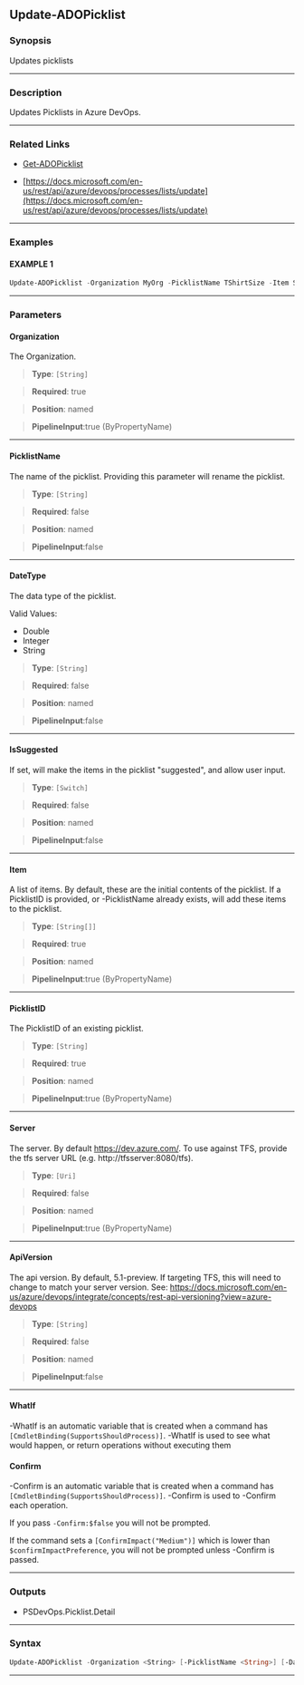 Update-ADOPicklist
------------------
### Synopsis
Updates picklists

---
### Description

Updates Picklists in Azure DevOps.

---
### Related Links
* [Get-ADOPicklist](Get-ADOPicklist.md)



* [https://docs.microsoft.com/en-us/rest/api/azure/devops/processes/lists/update](https://docs.microsoft.com/en-us/rest/api/azure/devops/processes/lists/update)



---
### Examples
#### EXAMPLE 1
```PowerShell
Update-ADOPicklist -Organization MyOrg -PicklistName TShirtSize -Item S, M, L
```

---
### Parameters
#### **Organization**

The Organization.



> **Type**: ```[String]```

> **Required**: true

> **Position**: named

> **PipelineInput**:true (ByPropertyName)



---
#### **PicklistName**

The name of the picklist.  Providing this parameter will rename the picklist.



> **Type**: ```[String]```

> **Required**: false

> **Position**: named

> **PipelineInput**:false



---
#### **DateType**

The data type of the picklist.



Valid Values:

* Double
* Integer
* String



> **Type**: ```[String]```

> **Required**: false

> **Position**: named

> **PipelineInput**:false



---
#### **IsSuggested**

If set, will make the items in the picklist "suggested", and allow user input.



> **Type**: ```[Switch]```

> **Required**: false

> **Position**: named

> **PipelineInput**:false



---
#### **Item**

A list of items.  By default, these are the initial contents of the picklist.
If a PicklistID is provided, or -PicklistName already exists, will add these items to the picklist.



> **Type**: ```[String[]]```

> **Required**: true

> **Position**: named

> **PipelineInput**:true (ByPropertyName)



---
#### **PicklistID**

The PicklistID of an existing picklist.



> **Type**: ```[String]```

> **Required**: true

> **Position**: named

> **PipelineInput**:true (ByPropertyName)



---
#### **Server**

The server.  By default https://dev.azure.com/.
To use against TFS, provide the tfs server URL (e.g. http://tfsserver:8080/tfs).



> **Type**: ```[Uri]```

> **Required**: false

> **Position**: named

> **PipelineInput**:true (ByPropertyName)



---
#### **ApiVersion**

The api version.  By default, 5.1-preview.
If targeting TFS, this will need to change to match your server version.
See: https://docs.microsoft.com/en-us/azure/devops/integrate/concepts/rest-api-versioning?view=azure-devops



> **Type**: ```[String]```

> **Required**: false

> **Position**: named

> **PipelineInput**:false



---
#### **WhatIf**
-WhatIf is an automatic variable that is created when a command has ```[CmdletBinding(SupportsShouldProcess)]```.
-WhatIf is used to see what would happen, or return operations without executing them
#### **Confirm**
-Confirm is an automatic variable that is created when a command has ```[CmdletBinding(SupportsShouldProcess)]```.
-Confirm is used to -Confirm each operation.
    
If you pass ```-Confirm:$false``` you will not be prompted.
    
    
If the command sets a ```[ConfirmImpact("Medium")]``` which is lower than ```$confirmImpactPreference```, you will not be prompted unless -Confirm is passed.

---
### Outputs
* PSDevOps.Picklist.Detail




---
### Syntax
```PowerShell
Update-ADOPicklist -Organization <String> [-PicklistName <String>] [-DateType <String>] [-IsSuggested] -Item <String[]> -PicklistID <String> [-Server <Uri>] [-ApiVersion <String>] [-WhatIf] [-Confirm] [<CommonParameters>]
```
---

